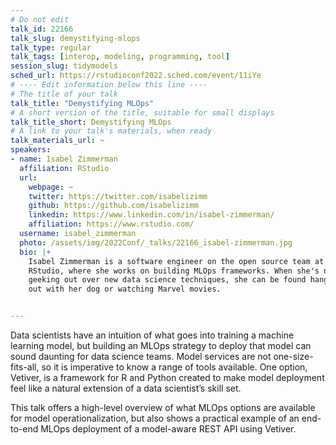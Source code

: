 ```yaml
---
# Do not edit
talk_id: 22166
talk_slug: demystifying-mlops
talk_type: regular
talk_tags: [interop, modeling, programming, tool]
session_slug: tidymodels
sched_url: https://rstudioconf2022.sched.com/event/11iYe
# ---- Edit information below this line ----
# The title of your talk
talk_title: "Demystifying MLOps"
# A short version of the title, suitable for small displays
talk_title_short: Demystifying MLOps
# A link to your talk's materials, when ready
talk_materials_url: ~
speakers:
- name: Isabel Zimmerman
  affiliation: RStudio
  url:
    webpage: ~
    twitter: https://twitter.com/isabelizimm
    github: https://github.com/isabelizimm
    linkedin: https://www.linkedin.com/in/isabel-zimmerman/
    affiliation: https://www.rstudio.com/
  username: isabel_zimmerman
  photo: /assets/img/2022Conf/_talks/22166_isabel-zimmerman.jpg
  bio: |+
    Isabel Zimmerman is a software engineer on the open source team at
    RStudio, where she works on building MLOps frameworks. When she's not
    geeking out over new data science techniques, she can be found hanging
    out with her dog or watching Marvel movies.


---
```


<!-- ABSTRACT ----
Please write abstract below. You may use simple markdown (links, code style, bold, italics)
-->

Data scientists have an intuition of what goes into training a machine learning
model, but building an MLOps strategy to deploy that model can sound daunting
for data science teams. Model services are not one-size-fits-all, so it is
imperative to know a range of tools available. One option, Vetiver, is a
framework for R and Python created to make model deployment feel like a natural
extension of a data scientist’s skill set.

This talk offers a high-level overview of what MLOps options are available for
model operationalization, but also shows a practical example of an end-to-end
MLOps deployment of a model-aware REST API using Vetiver.
